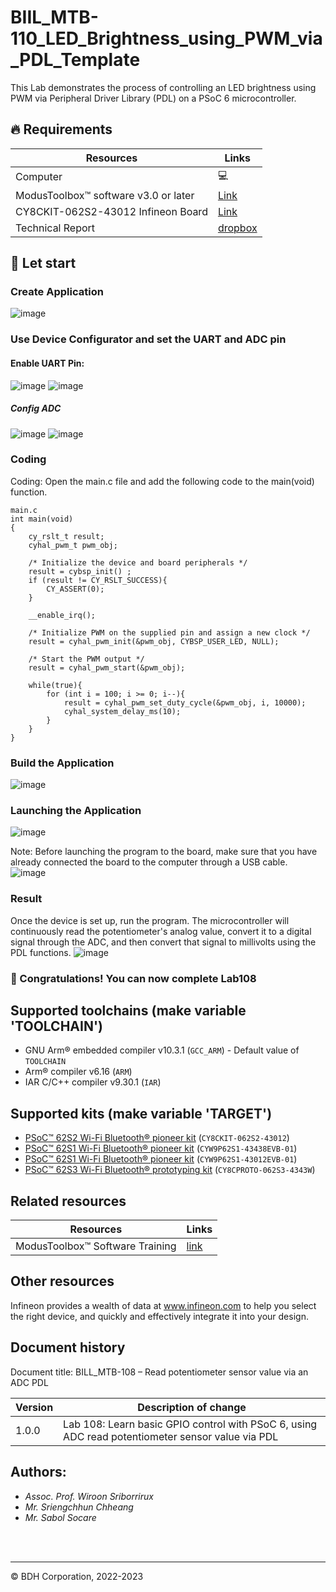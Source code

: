 # BIIL_MTB-110_LED_Brightness_using_PWM_via_PDL_Template

This Lab demonstrates the process of controlling an LED brightness using PWM via Peripheral Driver Library (PDL) on a PSoC 6 microcontroller.
## 🔥 Requirements
| Resources                                  | Links                                                                                                  |
|--------------------------------------------|--------------------------------------------------------------------------------------------------------|
| Computer                                   | 💻                                                                                                    |
| ModusToolbox™ software v3.0 or later       | [Link](https://www.infineon.com/modustoolbox)                                                         |
| CY8CKIT-062S2-43012 Infineon Board         | [Link](https://github.com/Advance-Innovation-Centre-AIC/BIIL_MTB-100_Hello_World_and_LED_Blinking_Programming_Template/assets/88732241/0215501d-b774-4045-8e64-ef49e28d8404) |
| Technical Report | [dropbox](https://www.dropbox.com/scl/fi/amaxc94pte0ut2i1r5ewx/Technical-Report-Lab00.paper?rlkey=b3xm3vrerz9xgv1glb30cvy9z&dl=0)

## 🚩 Let start
### Create Application 
![image](https://github.com/Advance-Innovation-Centre-AIC/BIIL_MTB-108_Read_potentiometer_sensor_value_via_an_ADC_PDL_Template/assets/88732241/9772aa4a-2a04-4e57-bf5b-68444ed1e38d)

### Use Device Configurator and set the UART and ADC pin
#### Enable UART Pin:
![image](https://github.com/Advance-Innovation-Centre-AIC/BIIL_MTB-108_Read_potentiometer_sensor_value_via_an_ADC_PDL_Template/assets/88732241/3c02deae-965c-4ba4-a06c-dfe6de2a206b)
![image](https://github.com/Advance-Innovation-Centre-AIC/BIIL_MTB-108_Read_potentiometer_sensor_value_via_an_ADC_PDL_Template/assets/88732241/a7a53d7d-3bcd-41a3-a7de-f73e0bc8fa23)

##### Config ADC
![image](https://github.com/Advance-Innovation-Centre-AIC/BIIL_MTB-108_Read_potentiometer_sensor_value_via_an_ADC_PDL_Template/assets/88732241/50c27970-64c7-40af-a377-ed3c40eea99f)
![image](https://github.com/Advance-Innovation-Centre-AIC/BIIL_MTB-108_Read_potentiometer_sensor_value_via_an_ADC_PDL_Template/assets/88732241/39e9bd34-81d0-4f23-bde7-f3699df45acf)



### Coding
Coding: Open the main.c file and add the following code to the main(void) function.
```
main.c
int main(void)
{
    cy_rslt_t result;
    cyhal_pwm_t pwm_obj;
​
    /* Initialize the device and board peripherals */
    result = cybsp_init() ;
    if (result != CY_RSLT_SUCCESS){
        CY_ASSERT(0);
    }
​
    __enable_irq();
​
	/* Initialize PWM on the supplied pin and assign a new clock */
    result = cyhal_pwm_init(&pwm_obj, CYBSP_USER_LED, NULL);
​
	/* Start the PWM output */
	result = cyhal_pwm_start(&pwm_obj);
​
	while(true){
		for (int i = 100; i >= 0; i--){
			result = cyhal_pwm_set_duty_cycle(&pwm_obj, i, 10000);
			cyhal_system_delay_ms(10);
		}
	}
}
```
### Build the Application      
![image](https://github.com/Advance-Innovation-Centre-AIC/BIIL_MTB-108_Read_potentiometer_sensor_value_via_an_ADC_PDL_Template/assets/88732241/1763207e-5360-4b37-92cb-14b9263fcf97)



### Launching the Application      
![image](https://github.com/Advance-Innovation-Centre-AIC/BIIL_MTB-108_Read_potentiometer_sensor_value_via_an_ADC_PDL_Template/assets/88732241/247d4903-51d7-47a0-a7c7-dad6bbe53920)

  Note: Before launching the program to the board, make sure that you have already connected the board to the computer through a USB cable.    
  ![image](https://github.com/Advance-Innovation-Centre-AIC/BIIL_MTB-107_Read_potentiometer_sensor_value_via_an_ADC_HAL_Template/assets/88732241/c9966b5b-702f-478e-bbe8-ba9e277800d2)


### Result     
  Once the device is set up, run the program. The microcontroller will continuously read the potentiometer's analog value, convert it to a digital signal through the ADC, and then convert that signal to millivolts using the PDL functions.
![image](https://github.com/Advance-Innovation-Centre-AIC/BIIL_MTB-108_Read_potentiometer_sensor_value_via_an_ADC_PDL_Template/assets/88732241/73fc9907-773d-4f9d-8137-8aa1ca84ddbd)

### 🎉  Congratulations! You can now complete Lab108

## Supported toolchains (make variable 'TOOLCHAIN')

- GNU Arm&reg; embedded compiler v10.3.1 (`GCC_ARM`) - Default value of `TOOLCHAIN`
- Arm&reg; compiler v6.16 (`ARM`)
- IAR C/C++ compiler v9.30.1 (`IAR`)

## Supported kits (make variable 'TARGET')

- [PSoC&trade; 62S2 Wi-Fi Bluetooth&reg; pioneer kit](https://www.infineon.com/CY8CKIT-062S2-43012) (`CY8CKIT-062S2-43012`)
- [PSoC&trade; 62S1 Wi-Fi Bluetooth&reg; pioneer kit](https://www.infineon.com/CYW9P62S1-43438EVB-01) (`CYW9P62S1-43438EVB-01`)
- [PSoC&trade; 62S1 Wi-Fi Bluetooth&reg; pioneer kit](https://www.infineon.com/CYW9P62S1-43012EVB-01) (`CYW9P62S1-43012EVB-01`)
- [PSoC&trade; 62S3 Wi-Fi Bluetooth&reg; prototyping kit](https://www.infineon.com/CY8CPROTO-062S3-4343W) (`CY8CPROTO-062S3-4343W`)


## Related resources
Resources  | Links
-----------|----------------------------------
ModusToolbox™ Software Training | [link](https://www.dropbox.com/sh/waj898o4o8eccx0/AAB3hBBaIQo2OvJ5-fubGJIha/training-modustoolbox-level1-getting-started-master/Manual/Ch2-Tools.pdf?dl=0)

## Other resources

Infineon provides a wealth of data at www.infineon.com to help you select the right device, and quickly and effectively integrate it into your design.


## Document history

Document title: BILL_MTB-108 – Read potentiometer sensor value via an ADC PDL

 Version | Description of change
 ------- | ---------------------
 1.0.0   | Lab 108: Learn basic GPIO control with PSoC 6, using ADC read potentiometer sensor value via PDL

## Authors:
- *Assoc. Prof. Wiroon Sriborrirux*
- *Mr. Sriengchhun Chheang*
- *Mr. Sabol Socare*
<br>

<br>

---------------------------------------------------------

© BDH Corporation, 2022-2023